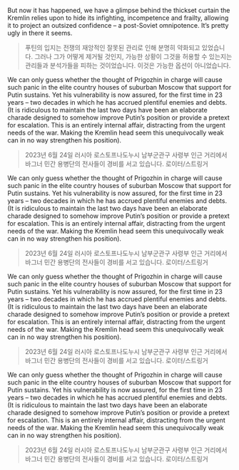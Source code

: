 But now it has happened, we have a glimpse behind the thickset curtain the Kremlin relies upon to hide its infighting, incompetence and frailty, allowing it to project an outsized confidence – a post-Soviet omnipotence. It’s pretty ugly in there it seems.

> 푸틴의 입지는 전쟁의 재앙적인 잘못된 관리로 인해 분명히 약화되고 있었습니다. 그러나 그가 어떻게 제거될 것인지, 가능한 상황이 그것을 허용할 수 있는지는 관리들과 분석가들을 피하는 것이었습니다. 이것은 가능한 옵션이 아니었습니다.

We can only guess whether the thought of Prigozhin in charge will cause such panic in the elite country houses of suburban Moscow that support for Putin sustains. Yet his vulnerability is now assured, for the first time in 23 years – two decades in which he has accrued plentiful enemies and debts. (It is ridiculous to maintain the last two days have been an elaborate charade designed to somehow improve Putin’s position or provide a pretext for escalation. This is an entirely internal affair, distracting from the urgent needs of the war. Making the Kremlin head seem this unequivocally weak can in no way strengthen his position).

> 2023년 6월 24일 러시아 로스토프나도누시 남부군관구 사령부 인근 거리에서 바그너 민간 용병단의 전사들이 경비를 서고 있습니다. 로이터/스트링거

We can only guess whether the thought of Prigozhin in charge will cause such panic in the elite country houses of suburban Moscow that support for Putin sustains. Yet his vulnerability is now assured, for the first time in 23 years – two decades in which he has accrued plentiful enemies and debts. (It is ridiculous to maintain the last two days have been an elaborate charade designed to somehow improve Putin’s position or provide a pretext for escalation. This is an entirely internal affair, distracting from the urgent needs of the war. Making the Kremlin head seem this unequivocally weak can in no way strengthen his position).

> 2023년 6월 24일 러시아 로스토프나도누시 남부군관구 사령부 인근 거리에서 바그너 민간 용병단의 전사들이 경비를 서고 있습니다. 로이터/스트링거

We can only guess whether the thought of Prigozhin in charge will cause such panic in the elite country houses of suburban Moscow that support for Putin sustains. Yet his vulnerability is now assured, for the first time in 23 years – two decades in which he has accrued plentiful enemies and debts. (It is ridiculous to maintain the last two days have been an elaborate charade designed to somehow improve Putin’s position or provide a pretext for escalation. This is an entirely internal affair, distracting from the urgent needs of the war. Making the Kremlin head seem this unequivocally weak can in no way strengthen his position).

> 2023년 6월 24일 러시아 로스토프나도누시 남부군관구 사령부 인근 거리에서 바그너 민간 용병단의 전사들이 경비를 서고 있습니다. 로이터/스트링거

We can only guess whether the thought of Prigozhin in charge will cause such panic in the elite country houses of suburban Moscow that support for Putin sustains. Yet his vulnerability is now assured, for the first time in 23 years – two decades in which he has accrued plentiful enemies and debts. (It is ridiculous to maintain the last two days have been an elaborate charade designed to somehow improve Putin’s position or provide a pretext for escalation. This is an entirely internal affair, distracting from the urgent needs of the war. Making the Kremlin head seem this unequivocally weak can in no way strengthen his position).

> 2023년 6월 24일 러시아 로스토프나도누시 남부군관구 사령부 인근 거리에서 바그너 민간 용병단의 전사들이 경비를 서고 있습니다. 로이터/스트링거

